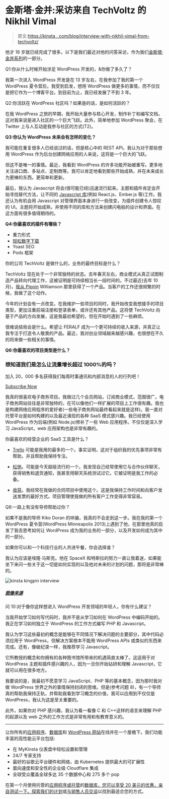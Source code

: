 # 金斯塔·金并:采访来自 TechVoltz 的 Nikhil Vimal

> 原文:[https://kinsta . com/blog/interview-with-nikhil-vimal-from-techvoltz/](https://kinsta.com/blog/interview-with-nikhil-vimal-from-techvoltz/)

他才 16 岁就已经完成了很多。以下是我们最近对他的问答采访，作为我们[金斯塔·金并系列](https://kinsta.com/?post_type=post&s=kingpin)的一部分。

Q1:你从什么时候开始涉足 WordPress 开发的，&你做了多久了？

我第一次进入 WordPress 开发是在 13 岁左右，在我参加了我的第一个 WordPress 夏令营后，我受到启发，想用 WordPress 做更多的事情，而不仅仅是把它作为一个博客平台。到目前为止，我已经发展了不到 3 年。

Q2:你活跃在 WordPress 社区吗？如果是的话，是如何活跃的？

在我 WordPress 之旅的早期，我开始大量参与核心开发，制作补丁和编写文档，这对我来说是进入社区的一个巨大飞跃。此外，简单地参加 WordPress 聚会，在 Twitter 上与人互动是我参与社区的方式(T2)。

**Q3:你认为 WordPress 未来会有怎样的变化？**

我可能在重复很多人已经说过的话，但是核心中的 REST API。我认为对于那些想用 WordPress 作为后台创建网络应用的人来说，这将是一个巨大的飞跃。

但这不是唯一的事情。最近，我看到 WordPress 的许多功能开始被重写。更多地关注进口商、多站点、定制商等。我可以肯定地看到那些开始成熟，并在未来成长为更棒的东西。更简单和更新。

最后，我认为 Javascript 将会(很可能已经)迅速流行起来。主题和插件肯定会开始寻找替代方法，让不同的 [Javascript 库](https://kinsta.com/blog/javascript-libraries/)(例如 React.js、Ember.js 等)工作。我还认为有机会用 Javascript 对管理界面本身进行一些改变，为插件创建令人惊叹的 UI。主题将开始成熟，并使用不同的库和方法来创建闪电般的设计和界面。在这方面有很多值得期待的。

**Q4:你最喜欢的插件有哪些？**

*   重力形式
*   [轻松数字下载](https://kinsta.com/blog/easy-digital-downloads/)
*   Yoast SEO
*   Pods 框架

你的公司 TechVoltz 是做什么的，业务的最终目标是什么？

TechVoltz 现在处于一个非常独特的状态。去年春天左右，商业模式从真正试图制造产品转向代理工作，这被证明是可持续相当长一段时间的。不过最近(去年 10 月)，[我从 Pippin](http://wptavern.com/nikhil-vimal-acquires-front-end-registration-and-login-forms-plugin-from-pippin-williamson) Williamson 那里获得了一个产品。当客户的工作还很频繁的时候，我做了这个动作。

今年的计划会有一点改变。在我维护一些项目的同时，我开始改变我想接手的项目类型，更加注重前端注册和登录表单，或许还有其他产品。这将使 TechVoltz 向基于产品的方向发展，这是我最初希望的，但在开始时遇到了一些麻烦。

很难说结局会是什么。希望让 FERALF 成为一个更可持续的收入来源，并真正让我专注于打造令人敬畏的产品。最近，我对创业领域越来越感兴趣，也很想在不久的将来做一些相关的事情。

**Q6:你最喜欢的项目类型是什么？**

 <dialog id="newsletter" class="dialog dialog has-dark-blue-background-color email-modal" aria-hidden="true">## 注册订阅时事通讯

<kinsta-form show-name="false" show-phone="false" show-website="false" show-company="false" show-disk-space="false" show-monthly-visits="false" show-number-of-websites="false" show-message="false" submit-button-text="Sign Up Now" submit-button-text-sending="Signing Up..." success-title="Thanks for subscribing!" success-message="Keep an eye out for our next newsletter." terms-template="newsletter" hubspot-source="subscribe_to_newsletter" submit-button-text-loading="Signing Up"></kinsta-form></dialog>

### 想知道我们是怎么让流量增长超过 1000%的吗？

加入 20，000 多名获得我们每周时事通讯和内部消息的人的行列吧！

[Subscribe Now](#newsletter)

我真的很喜欢电子商务项目。我做过几个会员网站，订阅商业模式，范围很广。电子商务网站往往是非常独特的，在可以像他们一样扩展的项目上工作很有趣。我也是构建网络应用程序的爱好者(一些电子商务网站最终看起来就是这样)。我一直对托管平台是如何构建的以及最近涌现的各种 SaaS 模式感兴趣。我已经使用 WordPress 作为后端(例如 Node.js)修补了一些 Web 应用程序。不仅仅是深入学习 JavaScript，web 应用架构也是非常有趣的。

你最喜欢的经营企业的 SaaS 工具是什么？

*   [Trello](https://trello.com/) 可能是我用的最多的一个。事实证明，这对于组织我的优先事项非常有帮助，并且帮助我保持专注。

*   [松弛](https://slack.com/)。可能是今天超级流行的一个。我发现自己经常使用它与合作伙伴聊天，获得销售和退货通知，我甚至用聊天系统测试过它。它被证明是我工作的必备。

*   [收获](https://www.getharvest.com/)。我经常在我做的合同项目中使用这个。这是我保持工作时间和向客户发送发票的最好方式。项目管理使我做的所有客户工作变得非常容易。

Q8:一路上有没有导师帮助过你？

如果不是我的导师 Kiko Doran 的哄骗，我真的不会走到这一步。我在我的第一个 WordPress 夏令营(WordPress Minneapolis 2013)上遇到了他，在那里他真的启发了我去思考如何让 WordPress 成为我的业务的一部分，以及开发如何成为其中的一部分。

如果你可以和一个科技行业的人共进午餐，你会选择谁？

我认为应该是埃隆·马斯克。他在 SpaceX 和特斯拉的努力一直让我着迷，如果能坐下来问一些关于这一切是如何实现的以及他对未来的计划的问题，那将是非常棒的。

![kinsta kingpin interview](../Images/4a77a19036e71ac207602550fcee7a5a.png)

##### [图像来源](https://www.flickr.com/photos/nvidia/16660212029/in/photolist-rocWAZ-526A61-feq9zL-52281c-qe86hn-vDTKwn-s2rYLD-gm9SkQ-tuWDGY-sAgpsJ-92iXxj-bnvZh-DTv2Y-dYLXoz-xvkQQi-817uJv-qELGz-5yRnYp-6awhmd-7TWasM-nzsKMa-uqRBs9-nNtTPN-6WCd8-4qNk5S-bWQos2-cecUjQ-cec78Y-pVQoc2-8BaAry-7PYNBG-8NYNaD-8jaXMK-pfEcLr-2X81n7-BZJ7Dh-gTjgP8-gTjNEz-gTjcFj-gTj5XE-gTjaPy-5ybZmr-e2n95p-mjbdZy-atHJJo-7UJorM-7UMCNo-7THyua-srjYRs-stC5ez)

问 10:对于像你这样想进入 WordPress 开发领域的年轻人，你有什么建议？

当我开始学习如何写代码时，我并不是从学习如何在 WordPress 中编码开始的。我正在学习如何独立于 WordPress 的工作方式编写 PHP 和 Javascript。

我认为学习这些最初的概念是能够在不同情况下解决问题的主要部分，其中代码必须应用于 WordPress，但解决方案根本不能用 WordPress APIs 或类似的东西来完成。还有，像破纪录一样，我推荐学习 Javascript。

它所教授的概念和你拥有的各种图书馆所带来的机遇简直太棒了。这适用于对 WordPress 主题和插件感兴趣的人，因为一旦你开始钻研和理解 Javascript，它就可以用在很多地方。

我要说的是，我最初不愿意学习 JavaScript、PHP 等的基本概念，因为那时我对做 WordPress 世界之外的事情保持封闭的思维。但是(参考问题 8)，有一个导师真的帮助我保持正轨，并帮助我看到学习概念的价值，我可以应用到不仅仅是 WordPress，我认为这是至关重要的。

此外，如果你对 PHP 感兴趣，我认为看一看像 C 和 C++这样的语言来理解 PHP 的起源以及 web 之外的工作方式是非常有用和有教育意义的。

* * *

让你所有的[应用程序](https://kinsta.com/application-hosting/)、[数据库](https://kinsta.com/database-hosting/)和 [WordPress 网站](https://kinsta.com/wordpress-hosting/)在线并在一个屋檐下。我们功能丰富的高性能云平台包括:

*   在 MyKinsta 仪表盘中轻松设置和管理
*   24/7 专家支持
*   最好的谷歌云平台硬件和网络，由 Kubernetes 提供最大的可扩展性
*   面向速度和安全性的企业级 Cloudflare 集成
*   全球受众覆盖全球多达 35 个数据中心和 275 多个 pop

在第一个月使用托管的[应用程序或托管](https://kinsta.com/application-hosting/)的[数据库，您可以享受 20 美元的优惠，亲自测试一下。探索我们的](https://kinsta.com/database-hosting/)[计划](https://kinsta.com/plans/)或[与销售人员交谈](https://kinsta.com/contact-us/)以找到最适合您的方式。